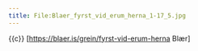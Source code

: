 ```yaml
---
title: File:Blaer_fyrst_vid_erum_herna_1-17_5.jpg
---
```


{{c}} [https://blaer.is/grein/fyrst-vid-erum-herna Blær]
